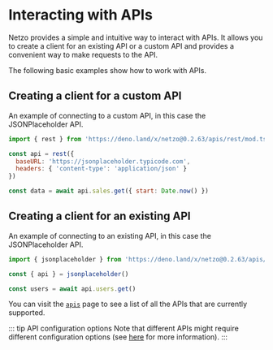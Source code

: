 # Interacting with APIs

Netzo provides a simple and intuitive way to interact with APIs. It allows you to create a client for an existing API or a custom API and provides a convenient way to make requests to the API.

The following basic examples show how to work with APIs.

## Creating a client for a custom API

An example of connecting to a custom API, in this case the JSONPlaceholder API.

```jsx
import { rest } from 'https://deno.land/x/netzo@0.2.63/apis/rest/mod.ts'

const api = rest({
  baseURL: 'https://jsonplaceholder.typicode.com',
  headers: { 'content-type': 'application/json' }
})

const data = await api.sales.get({ start: Date.now() })
```

## Creating a client for an existing API

An example of connecting to an existing API, in this case the JSONPlaceholder API.

```jsx
import { jsonplaceholder } from 'https://deno.land/x/netzo@0.2.63/apis/jsonplaceholder/mod.ts'

const { api } = jsonplaceholder()

const users = await api.users.get()
```

You can visit the [`apis`](/docs/netzo/apis) page to see a list of all the APIs that are currently supported.

::: tip API configuration options
Note that different APIs might require different configuration options (see [here](/docs/netzo/apis) for more information).
:::
